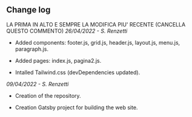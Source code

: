 ## **Change log**

LA PRIMA IN ALTO E SEMPRE LA MODIFICA PIU' RECENTE (CANCELLA QUESTO COMMENTO)
_26/04/2022 - S. Renzetti_

-  Added components: footer.js, grid.js, header.js, layout.js, menu.js, paragraph.js.

-  Added pages: index.js, pagina2.js.

-  Intalled Tailwind.css (devDependencies updated).

_09/04/2022 - S. Renzetti_

-  Creation of the repository.

-  Creation Gatsby project for building the web site.
